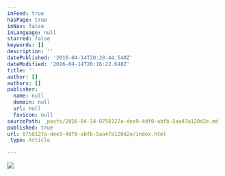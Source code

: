 ```yaml
---
inFeed: true
hasPage: true
inNav: false
inLanguage: null
starred: false
keywords: []
description: ''
datePublished: '2016-04-14T20:28:44.540Z'
dateModified: '2016-04-14T20:16:22.648Z'
title: ''
author: []
authors: []
publisher:
  name: null
  domain: null
  url: null
  favicon: null
sourcePath: _posts/2016-04-14-8758127a-dee9-4df0-abfb-5aa47a120d2e.md
published: true
url: 8758127a-dee9-4df0-abfb-5aa47a120d2e/index.html
_type: Article

---
```

![](https://the-grid-user-content.s3-us-west-2.amazonaws.com/60cb9245-f4cc-4061-9b05-a1f4e00c24aa.jpg)